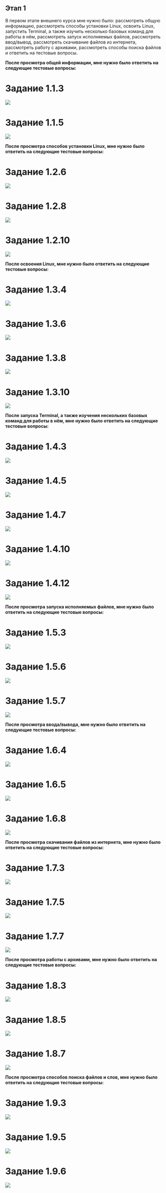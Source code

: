 ## Этап 1

В первом этапе внешнего курса мне нужно было: рассмотреть общую информацию, рассмотреть способы установки Linux, освоить Linux, запустить Terminal, а также изучить несколько базовых команд для работы в нём, рассмотреть запуск исполняемых файлов, рассмотреть ввод/вывод, рассмотреть скачивание файлов из интернета, рассмотреть работу с архивами, рассмотреть способы поиска файлов и ответить на тестовые вопросы.

**После просмотра общей информации, мне нужно было ответить на следующие тестовые вопросы:**

# Задание 1.1.3

![](image/1.png)

# Задание 1.1.5

![](image/2.png)


**После просмотра способов установки Linux, мне нужно было ответить на следующие тестовые вопросы:**

# Задание 1.2.6

![](image/3.png)

# Задание 1.2.8

![](image/4.png)

# Задание 1.2.10

![](image/5.png)

**После освоения Linux, мне нужно было ответить на следующие тестовые вопросы:**

# Задание 1.3.4

![](image/6.png)

# Задание 1.3.6

![](image/7.png)

# Задание 1.3.8

![](image/8.png)

# Задание 1.3.10

![](image/9.png)

**После запуска Terminal, а также изучения нескольких базовых команд для работы в нём, мне нужно было ответить на следующие тестовые вопросы:**

# Задание 1.4.3

![](image/10.png)

# Задание 1.4.5

![](image/11.png)

# Задание 1.4.7

![](image/12.png)

# Задание 1.4.10

![](image/13.png)

# Задание 1.4.12

![](image/14.png)

**После просмотра запуска исполняемых файлов, мне нужно было ответить на следующие тестовые вопросы:**

# Задание 1.5.3

![](image/15.png)

# Задание 1.5.6

![](image/16.png)

# Задание 1.5.7

![](image/17.png)

**После просмотра ввода/вывода, мне нужно было ответить на следующие тестовые вопросы:**

# Задание 1.6.4

![](image/18.png)

# Задание 1.6.5

![](image/19.png)

# Задание 1.6.8

![](image/20.png)

**После просмотра скачивания файлов из интернета, мне нужно было ответить на следующие тестовые вопросы:**

# Задание 1.7.3

![](image/21.png)

# Задание 1.7.5

![](image/21.png)

# Задание 1.7.7

![](image/23.png)

**После просмотра работы с архивами, мне нужно было ответить на следующие тестовые вопросы:**

# Задание 1.8.3

![](image/24.png)

# Задание 1.8.5

![](image/25.png)

# Задание 1.8.7

![](image/26.png)

**После просмотра способов поиска файлов и слов, мне нужно было ответить на следующие тестовые вопросы:**

# Задание 1.9.3

![](image/27.png)

# Задание 1.9.5

![](image/28.png)

# Задание 1.9.6

![](image/29.png)











